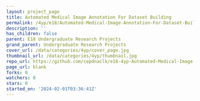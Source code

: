 ```yaml
---
layout: project_page
title: Automated Medical Image Annotation For Dataset Building
permalink: /4yp/e18/Automated-Medical-Image-Annotation-For-Dataset-Building/
description: ''
has_children: false
parent: E18 Undergraduate Research Projects
grand_parent: Undergraduate Research Projects
cover_url: /data/categories/4yp/cover_page.jpg
thumbnail_url: /data/categories/4yp/thumbnail.jpg
repo_url: https://github.com/cepdnaclk/e18-4yp-Automated-Medical-Image-Annotation-For-Dataset-Building
page_url: blank
forks: 0
watchers: 0
stars: 0
started_on: '2024-02-01T03:36:41Z'
---
```


